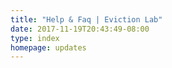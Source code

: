 ```yaml
---
title: "Help & Faq | Eviction Lab"
date: 2017-11-19T20:43:49-08:00
type: index
homepage: updates
---
```


